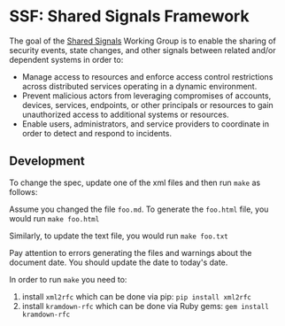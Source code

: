# SSF: Shared Signals Framework #

The goal of the [Shared Signals](http://openid.net/wg/sharedsignals/) Working Group is to enable the sharing of security events, state changes, and other signals between related and/or dependent systems in order to:

* Manage access to resources and enforce access control restrictions across distributed services operating in a dynamic environment.
* Prevent malicious actors from leveraging compromises of accounts, devices, services, endpoints, or other principals or resources to gain unauthorized access to additional systems or resources.
* Enable users, administrators, and service providers to coordinate in order to detect and respond to incidents.

## Development

To change the spec, update one of the xml files and then run `make` as follows:

Assume you changed the file `foo.md`. To generate the `foo.html` file, you would run `make foo.html`

Similarly, to update the text file, you would run `make foo.txt`

Pay attention to errors generating the files and warnings about the document date. You should update the date to today's date.

In order to run `make` you need to:
1. install `xml2rfc` which can be done via pip: `pip install xml2rfc`
1. install `kramdown-rfc` which can be done via Ruby gems: `gem install kramdown-rfc`
